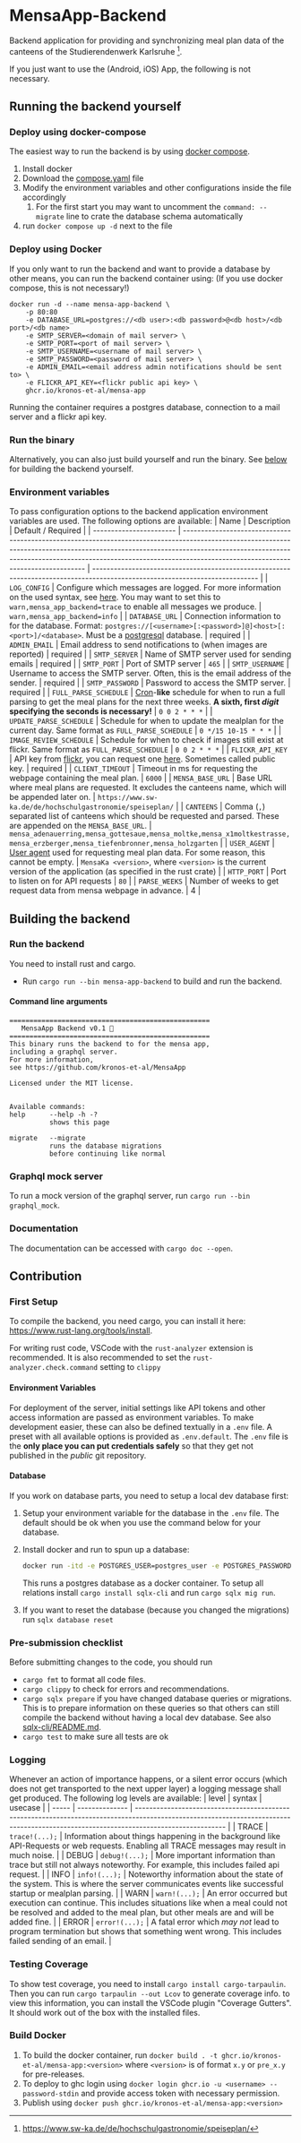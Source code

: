 # MensaApp-Backend
Backend application for providing and synchronizing meal plan data of the canteens of the Studierendenwerk Karlsruhe [^1].

[^1]: https://www.sw-ka.de/de/hochschulgastronomie/speiseplan/

If you just want to use the (Android, iOS) App, the following is not necessary.

## Running the backend yourself

### Deploy using docker-compose
The easiest way to run the backend is by using [docker compose](https://docs.docker.com/compose/). 
1. Install docker
2. Download the [compose.yaml](compose.yaml?raw=true) file
3. Modify the environment variables and other configurations inside the file accordingly
   1. For the first start you may want to uncomment the `command: --migrate` line to crate the database schema automatically
4. run `docker compose up -d` next to the file

### Deploy using Docker
If you only want to run the backend and want to provide a database by other means, you can run the backend container using:
(If you use docker compose, this is not necessary!) 
```
docker run -d --name mensa-app-backend \
    -p 80:80
    -e DATABASE_URL=postgres://<db user>:<db password>@<db host>/<db port>/<db name>
    -e SMTP_SERVER=<domain of mail server> \
    -e SMTP_PORT=<port of mail server> \
    -e SMTP_USERNAME=<username of mail server> \
    -e SMTP_PASSWORD=<password of mail server> \
    -e ADMIN_EMAIL=<email address admin notifications should be sent to> \
    -e FLICKR_API_KEY=<flickr public api key> \
    ghcr.io/kronos-et-al/mensa-app
```

Running the container requires a postgres database, connection to a mail server and a flickr api key.

### Run the binary
Alternatively, you can also just build yourself and run the binary. See [below](#building-the-backend) for building the backend yourself.

### Environment variables
To pass configuration options to the backend application environment variables are used.
The following options are available:
| Name                    | Description                                                                                                                                                                                                                                                                                   | Default / Required                                                                                                           |
| ----------------------- | --------------------------------------------------------------------------------------------------------------------------------------------------------------------------------------------------------------------------------------------------------------------------------------------- | ---------------------------------------------------------------------------------------------------------------------------- |
| `LOG_CONFIG`            | Configure which messages are logged. For more information on the used syntax, see [here](https://docs.rs/tracing-subscriber/latest/tracing_subscriber/filter/struct.EnvFilter.html#directives). You may want to set this to `warn,mensa_app_backend=trace` to enable all messages we produce. | `warn,mensa_app_backend=info`                                                                                                |
| `DATABASE_URL`          | Connection information to for the database. Format: `postgres://[<username>[:<password>]@]<host>[:<port>]/<database>`. Must be a [postgresql](https://www.postgresql.org/) database.                                                                                                          | required                                                                                                                     |
| `ADMIN_EMAIL`           | Email address to send notifications to (when images are reported)                                                                                                                                                                                                                             | required                                                                                                                     |
| `SMTP_SERVER`           | Name of SMTP server used for sending emails                                                                                                                                                                                                                                                   | required                                                                                                                     |
| `SMTP_PORT`             | Port of SMTP server                                                                                                                                                                                                                                                                           | `465`                                                                                                                        |
| `SMTP_USERNAME`         | Username to access the SMTP server. Often, this is the email address of the sender.                                                                                                                                                                                                           | required                                                                                                                     |
| `SMTP_PASSWORD`         | Password to access the SMTP server.                                                                                                                                                                                                                                                           | required                                                                                                                     |
| `FULL_PARSE_SCHEDULE`   | [Cron](https://cron.help/)-**like** schedule for when to run a full parsing to get the meal plans for the next three weeks. **A sixth, first _digit_ specifying the seconds is necessary!**                                                                                                   | `0 0 2 * * *`                                                                                                                |
| `UPDATE_PARSE_SCHEDULE` | Schedule for when to update the mealplan for the current day. Same format as `FULL_PARSE_SCHEDULE`                                                                                                                                                                                            | `0 */15 10-15 * * *`                                                                                                         |
| `IMAGE_REVIEW_SCHEDULE` | Schedule for when to check if images still exist at flickr. Same format as `FULL_PARSE_SCHEDULE`                                                                                                                                                                                              | `0 0 2 * * *`                                                                                                                |
| `FLICKR_API_KEY`        | API key from [flickr](https://www.flickr.com/), you can request one [here](https://www.flickr.com/services/api/misc.api_keys.html). Sometimes called public key.                                                                                                                              | required                                                                                                                     |
| `CLIENT_TIMEOUT`        | Timeout in ms for requesting the webpage containing the meal plan.                                                                                                                                                                                                                            | `6000`                                                                                                                       |
| `MENSA_BASE_URL`        | Base URL where meal plans are requested. It excludes the canteens name, which will be appended later on.                                                                                                                                                                                      | `https://www.sw-ka.de/de/hochschulgastronomie/speiseplan/`                                                                   |
| `CANTEENS`              | Comma (`,`) separated list of canteens which should be requested and parsed. These are appended on the `MENSA_BASE_URL`.                                                                                                                                                                      | `mensa_adenauerring,mensa_gottesaue,mensa_moltke,mensa_x1moltkestrasse,mensa_erzberger,mensa_tiefenbronner,mensa_holzgarten` |
| `USER_AGENT`            | [User agent](https://developer.mozilla.org/en-US/docs/Web/HTTP/Headers/User-Agent) used for requesting meal plan data. For some reason, this cannot be empty.                                                                                                                                 | `MensaKa <version>`, where `<version>` is the current version of the application (as specified in the rust crate)            |
| `HTTP_PORT`             | Port to listen on for API requests                                                                                                                                                                                                                                                            | `80`                                                                                                                         |
| `PARSE_WEEKS`           | Number of weeks to get request data from mensa webpage in advance.                                                                                                                                                                                                                            | 4                                                                                                                            |


## Building the backend

### Run the backend
You need to install rust and cargo.

- Run `cargo run --bin mensa-app-backend` to build and run the backend.

#### Command line arguments
```
==================================================
   MensaApp Backend v0.1 🥘
==================================================
This binary runs the backend to for the mensa app,
including a graphql server.
For more information,
see https://github.com/kronos-et-al/MensaApp

Licensed under the MIT license.


Available commands:
help      --help -h -?
          shows this page

migrate   --migrate
          runs the database migrations
          before continuing like normal

```

### Graphql mock server
To run a mock version of the graphql server, run `cargo run --bin graphql_mock`.

### Documentation
The documentation can be accessed with `cargo doc --open`.



## Contribution

### First Setup
To compile the backend, you need cargo, you can install it here: https://www.rust-lang.org/tools/install.

For writing rust code, VSCode with the `rust-analyzer` extension is recommended.
It is also recommended to set the `rust-analyzer.check.command` setting to `clippy`

#### Environment Variables
For deployment of the server, initial settings like API tokens and other access information are passed as environment variables.
To make development easier, these can also be defined textually in a `.env` file. A preset with all available options is provided as `.env.default`. The `.env` file is the **only place you can put credentials safely** so that they get not published in the _public_ git repository.

#### Database
If you work on database parts, you need to setup a local dev database first:
1. Setup your environment variable for the database in the `.env` file. The default should be ok when you use the command below for your database.

2. Install docker and run to spun up a database:
    ```bash
    docker run -itd -e POSTGRES_USER=postgres_user -e POSTGRES_PASSWORD=secret_password -e POSTGRES_HOST_AUTH_METHOD=trust -e POSTGRES_DB=mensa_app -p 5432:5432 -v data:/var/lib/postgresql/data --name postgresql postgres
    ```
    This runs a postgres database as a docker container.
    To setup all relations install `cargo install sqlx-cli` and run `cargo sqlx mig run`.

3. If you want to reset the database (because you changed the migrations) run `sqlx database reset`

### Pre-submission checklist

Before submitting changes to the code, you should run
- `cargo fmt` to format all code files.
- `cargo clippy` to check for errors and recommendations.
- `cargo sqlx prepare` if you have changed database queries or migrations. This is to prepare information on these queries so that others can still compile the backend without having a local dev database. See also [sqlx-cli/README.md](https://github.com/launchbadge/sqlx/blob/main/sqlx-cli/README.md#enable-building-in-offline-mode-with-query).
- `cargo test` to make sure all tests are ok

### Logging
Whenever an action of importance happens, or a silent error occurs (which does not get transported to the next upper layer) a logging message shall get produced.
The following log levels are available:
| level | syntax         | usecase                                                                                                                                                                               |
| ----- | -------------- | ------------------------------------------------------------------------------------------------------------------------------------------------------------------------------------- |
| TRACE | `trace!(...);` | Information about things happening in the background like API-Requests or web requests. Enabling all TRACE messages may result in much noise.                                         |
| DEBUG | `debug!(...);` | More important information than trace but still not always noteworthy. For example, this includes failed api request.                                                                 |
| INFO  | `info!(...);`  | Noteworthy information about the state of the system. This is where the server communicates events like successful startup or mealplan parsing.                                       |
| WARN  | `warn!(...);`  | An error occurred but execution can continue. This includes situations like when a meal could not be resolved and added to the meal plan, but other meals are and will be added fine. |
| ERROR | `error!(...);` | A fatal error which _may not_ lead to program termination but shows that something went wrong. This includes failed sending of an email.                                              |


### Testing Coverage

To show test coverage, you need to install `cargo install cargo-tarpaulin`. Then you can run `cargo tarpaulin --out Lcov` to generate coverage info.
to view this information, you can install the VSCode plugin "Coverage Gutters". It should work out of the box with the installed files.



### Build Docker
1. To build the docker container, run `docker build . -t ghcr.io/kronos-et-al/mensa-app:<version>` where `<version>` is of format `x.y` or `pre_x.y` for pre-releases.
2. To deploy to ghc login using `docker login ghcr.io -u <username> --password-stdin` and provide access token with necessary permission.
3. Publish using `docker push ghcr.io/kronos-et-al/mensa-app:<version>`